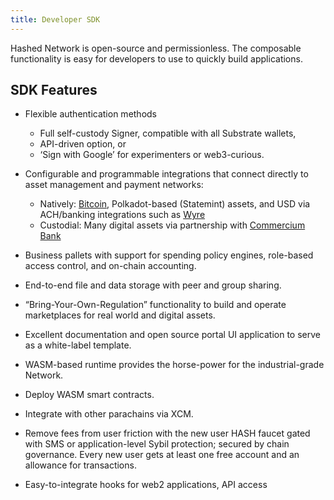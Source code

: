 ```yaml
---
title: Developer SDK 
---
```


Hashed Network is open-source and permissionless. The composable functionality is easy for developers to use to quickly build applications. 

## SDK Features

- Flexible authentication methods
    - Full self-custody Signer, compatible with all Substrate wallets, 
    - API-driven option, or 
    - ‘Sign with Google’ for experimenters or web3-curious.

- Configurable and programmable integrations that connect directly to asset management and payment networks: 
    - Natively:  [Bitcoin](/docs/nbv.md), Polkadot-based (Statemint) assets, and USD via ACH/banking integrations such as [Wyre](https://www.sendwyre.com/)
    - Custodial: Many digital assets via partnership with [Commercium Bank](https://commerciumbank.com/) 

- Business pallets with support for spending policy engines, role-based access control, and on-chain accounting.

- End-to-end file and data storage with peer and group sharing.

- “Bring-Your-Own-Regulation” functionality to build and operate marketplaces for real world and digital assets.

- Excellent documentation and open source portal UI application to serve as a white-label template.

- WASM-based runtime provides the horse-power for the industrial-grade Network. 

- Deploy WASM smart contracts.

- Integrate with other parachains via XCM.

- Remove fees from user friction with the new user HASH faucet gated with SMS or application-level Sybil protection; secured by chain governance. Every new user gets at least one free account and an allowance for transactions. 

- Easy-to-integrate hooks for web2 applications, API access 
